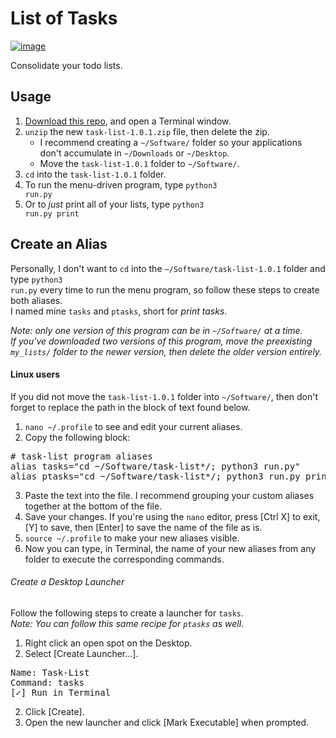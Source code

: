 # List of Tasks #

[![image](https://img.shields.io/badge/python-3.x-blue.svg)](https://www.python.org/downloads/)

Consolidate your todo lists.<br>

## Usage ##

 1. [Download this repo](https://github.com/Mas9311/task-list/archive/v1.0.1.zip), and open a Terminal window.
 1. <code>unzip</code> the new <code>task-list-1.0.1.zip</code> file, then delete the zip.
    - I recommend creating a <code>\~/Software/</code> folder so your applications don't accumulate in <code>\~/Downloads</code> or <code>\~/Desktop</code>.
    - Move the <code>task-list-1.0.1</code> folder to <code>~/Software/</code>.
 3. <code>cd</code> into the <code>task-list-1.0.1</code> folder.
 1. To run the menu-driven program, type <code>python3 run.py</code>
 1. Or to *just* print all of your lists, type <code>python3 run.py print</code>


## Create an Alias ##

Personally, I don't want to <code>cd</code> into the <code>~/Software/task-list-1.0.1</code> folder and type <code>python3 run.py</code> every time to run the menu program, so follow these steps to create both aliases.<br>
I named mine <code>tasks</code> and <code>ptasks</code>, short for *print tasks*.<br>

*Note: only one version of this program can be in <code>~/Software/</code> at a time.*<br>
*If you've downloaded two versions of this program, move the preexisting <code>my_lists/</code> folder to the newer version, then delete the older version entirely.*

#### Linux users ####

If you did not move the <code>task-list-1.0.1</code> folder into <code>~/Software/</code>, then don't forget to replace the path in the block of text found below.

 1. <code>nano ~/.profile</code> to see and edit your current aliases.
 1. Copy the following block:
<pre># task-list program aliases
alias tasks="cd ~/Software/task-list*/; python3 run.py"
alias ptasks="cd ~/Software/task-list*/; python3 run.py print"</pre>
 3. Paste the text into the file. I recommend grouping your custom aliases together at the bottom of the file.
 1. Save your changes. If you're using the <code>nano</code> editor, press \[Ctrl X] to exit, \[Y] to save, then \[Enter] to save the name of the file as is.
 1. <code>source ~/.profile</code> to make your new aliases visible.
 1. Now you can type, in Terminal, the name of your new aliases from any folder to execute the corresponding commands.

###### Create a Desktop Launcher #####

Follow the following steps to create a launcher for <code>tasks</code>.<br>
*Note: You can follow this same recipe for <code>ptasks</code> as well*.

 1. Right click an open spot on the Desktop.
 1. Select \[Create Launcher...].
<pre>Name: Task-List
Command: tasks
[✓] Run in Terminal</pre>
 2. Click \[Create].
 1. Open the new launcher and click \[Mark Executable] when prompted.
